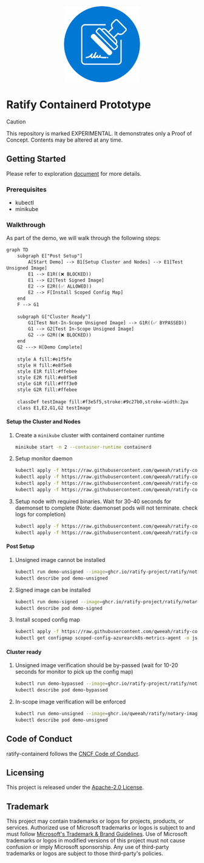 <div align="center">
<img src="logo.svg" width="200">
</div>

# Ratify Containerd Prototype

> [!CAUTION]
> This repository is marked EXPERIMENTAL. It demonstrates only a Proof of Concept. Contents may be altered at any time.

## Getting Started

Please refer to exploration [document](docs/overview.md) for more details.

### Prerequisites

* kubectl
* minikube

### Walkthrough

As part of the demo, we will walk through the following steps:

```mermaid
graph TD
    subgraph E["Post Setup"]
        A[Start Demo] --> B1[Setup Cluster and Nodes] --> E1[Test Unsigned Image]
        E1 --> E1R((❌ BLOCKED))
        E1 --> E2[Test Signed Image]
        E2 --> E2R((✅ ALLOWED))
        E2 --> F[Install Scoped Config Map]
    end
    F --> G1

    subgraph G["Cluster Ready"]
        G1[Test Not-In-Scope Unsigned Image] --> G1R((✅ BYPASSED))
        G1 --> G2[Test In-Scope Unsigned Image]
        G2 --> G2R((❌ BLOCKED))
    end
    G2 ---> H[Demo Complete]
    
    style A fill:#e1f5fe
    style H fill:#e8f5e8
    style E1R fill:#ffebee
    style E2R fill:#e8f5e8
    style G1R fill:#fff3e0
    style G2R fill:#ffebee
    
    classDef testImage fill:#f3e5f5,stroke:#9c27b0,stroke-width:2px
    class E1,E2,G1,G2 testImage
```

#### Setup the Cluster and Nodes

1. Create a `minikube` cluster with containerd container runtime

    ```bash
    minikube start -n 2 --container-runtime containerd
    ```

1. Setup monitor daemon

    ```bash
    kubectl apply -f https://raw.githubusercontent.com/qweeah/ratify-containerd/refs/heads/demo/k8s-templates/config-monitor/config-monitor-role.yaml
    kubectl apply -f https://raw.githubusercontent.com/qweeah/ratify-containerd/refs/heads/demo/k8s-templates/config-monitor/config-monitor-rolebinding.yaml
    kubectl apply -f https://raw.githubusercontent.com/qweeah/ratify-containerd/refs/heads/demo/k8s-templates/config-monitor/config-monitor-serviceaccount.yaml
    kubectl apply -f https://raw.githubusercontent.com/qweeah/ratify-containerd/refs/heads/demo/k8s-templates/config-monitor/config-monitor.yaml
    ```

1. Setup node with required binaries. Wait for 30-40 seconds for daemonset to complete (Note: daemonset pods will not terminate. check logs for completion)

    ```bash
    kubectl apply -f https://raw.githubusercontent.com/qweeah/ratify-containerd/refs/heads/demo/k8s-templates/node/clusterrolebinding.yaml
    kubectl apply -f https://raw.githubusercontent.com/qweeah/ratify-containerd/refs/heads/demo/k8s-templates/node/configure-nodes.yaml
    ```

#### Post Setup

1. Unsigned image cannot be installed

    ```bash
    kubectl run demo-unsigned --image=ghcr.io/ratify-project/ratify/notary-image:unsigned
    kubectl describe pod demo-unsigned
    ```

1. Signed image can be installed

    ```bash
    kubectl run demo-signed --image=ghcr.io/ratify-project/ratify/notary-image:signed
    kubectl describe pod demo-signed
    ```

1. Install scoped config map

    ```bash
    kubectl apply -f https://raw.githubusercontent.com/qweeah/ratify-containerd/refs/heads/demo/k8s-templates/scoped-config/scoped-config.yaml
    kubectl get configmap scoped-config-azurearck8s-metrics-agent -o jsonpath="{.data}"
    ```

#### Cluster ready

1. Unsigned image verification should be by-passed (wait for 10-20 seconds for monitor to pick up the config map)

    ```bash
    kubectl run demo-bypassed --image=ghcr.io/ratify-project/ratify/notary-image:unsigned
    kubectl describe pod demo-bypassed
    ```

1. In-scope image verification will be enforced

    ```bash
    kubectl run demo-unsigned --image=ghcr.io/qweeah/ratify/notary-image:unsigned
    kubectl describe pod demo-unsigned
    ```

## Code of Conduct

ratify-containerd follows the [CNCF Code of Conduct](https://github.com/cncf/foundation/blob/master/code-of-conduct.md).

## Licensing

This project is released under the [Apache-2.0 License](./LICENSE).

## Trademark

This project may contain trademarks or logos for projects, products, or services. Authorized use of Microsoft trademarks or logos is subject to and must follow [Microsoft's Trademark & Brand Guidelines][microsoft-trademark]. Use of Microsoft trademarks or logos in modified versions of this project must not cause confusion or imply Microsoft sponsorship. Any use of third-party trademarks or logos are subject to those third-party's policies.

[microsoft-trademark]: https://www.microsoft.com/legal/intellectualproperty/trademarks
